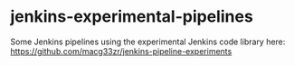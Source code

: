 # jenkins-experimental-pipelines
Some Jenkins pipelines using the experimental Jenkins code library here:
https://github.com/macg33zr/jenkins-pipeline-experiments
